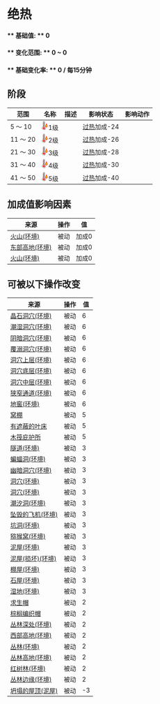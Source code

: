 # 绝热  
>   
  
#### ** 基础值: ** 0   
#### ** 变化范围: ** 0 ~ 0  
#### ** 基础变化率: ** 0 / 每15分钟  
## 阶段  
范围  |  名称  |  描述  |  影响状态  |  影响动作  
----  |  ----  |  ----  |  ----  |  ----  
5 ～ 10  |  <img decoding="async" src="Sprite/Hot.png" href="a.md" style="max-width:20px;max-height:20px;">1级  |    |  [过热](Hyperthermia.md)加成-24  |    
11 ～ 20  |  <img decoding="async" src="Sprite/Hot.png" href="a.md" style="max-width:20px;max-height:20px;">2级  |    |  [过热](Hyperthermia.md)加成-26  |    
21 ～ 30  |  <img decoding="async" src="Sprite/Hot.png" href="a.md" style="max-width:20px;max-height:20px;">3级  |    |  [过热](Hyperthermia.md)加成-28  |    
31 ～ 40  |  <img decoding="async" src="Sprite/Hot.png" href="a.md" style="max-width:20px;max-height:20px;">4级  |    |  [过热](Hyperthermia.md)加成-30  |    
41 ～ 50  |  <img decoding="async" src="Sprite/Hot.png" href="a.md" style="max-width:20px;max-height:20px;">5级  |    |  [过热](Hyperthermia.md)加成-40  |    
## 加成值影响因素  
来源  |  操作  |  值  
----  |  ----  |  ----  
[火山(环境)](Env_AcidLake.md)  |  被动  |  加成0  
[东部高地(环境)](Env_HighlandsEastern.md)  |  被动  |  加成0  
[火山(环境)](Env_Volcano.md)  |  被动  |  加成0  
## 可被以下操作改变  
来源  |  操作  |  值  
----  |  ----  |  ----  
[晶石洞穴(环境)](Env_CrystalChamber.md)  |  被动  |  6  
[潮湿洞穴(环境)](Env_DampChamber.md)  |  被动  |  6  
[阴暗洞穴(环境)](Env_DarkChamber.md)  |  被动  |  6  
[覆溺洞穴(环境)](Env_FloodedChamber.md)  |  被动  |  6  
[洞穴上层(环境)](Env_HighChamber.md)  |  被动  |  6  
[洞穴底层(环境)](Env_LowChamber.md)  |  被动  |  6  
[洞穴中层(环境)](Env_MidChamber.md)  |  被动  |  6  
[狭窄通道(环境)](Env_NarrowTunnel.md)  |  被动  |  6  
[地窖(环境)](Env_Cellar.md)  |  被动  |  6  
[窝棚](Shelter.md)  |  被动  |  5  
[有遮蔽的叶床](ShelteredLeafBed.md)  |  被动  |  5  
[木筏庇护所](RaftShelter.md)  |  被动  |  5  
[隧道(环境)](Env_Tunnel.md)  |  被动  |  3  
[蝙蝠洞(环境)](Env_CaveBats.md)  |  被动  |  3  
[幽暗洞穴(环境)](Env_CaveDark.md)  |  被动  |  3  
[洞穴(环境)](Env_CaveGrasslands.md)  |  被动  |  3  
[洞穴(环境)](Env_CaveSea.md)  |  被动  |  3  
[潮汐洞(环境)](Env_CaveTidal.md)  |  被动  |  3  
[坠毁的飞机(环境)](Env_CrashedPlane.md)  |  被动  |  3  
[坑洞(环境)](Env_HighlandHole.md)  |  被动  |  3  
[猕猴窝(环境)](Env_MacaqueDen.md)  |  被动  |  3  
[泥屋(环境)](Env_MudHut.md)  |  被动  |  3  
[泥屋(损坏)(环境)](Env_MudHutRuins.md)  |  被动  |  3  
[棚屋(环境)](Env_Shed.md)  |  被动  |  3  
[石屋(环境)](Env_StoneHut.md)  |  被动  |  3  
[湿地(环境)](Env_Wetlands.md)  |  被动  |  3  
[求生帽](HatSurvival.md)  |  被动  |  2  
[棕榈编织帽](HatWoven.md)  |  被动  |  2  
[丛林深处(环境)](Env_DeepJungle.md)  |  被动  |  2  
[西部高地(环境)](Env_HighlandsWestern.md)  |  被动  |  2  
[丛林(环境)](Env_Jungle.md)  |  被动  |  2  
[丛林高地(环境)](Env_JungleHighlands.md)  |  被动  |  2  
[红树林(环境)](Env_Mangroves.md)  |  被动  |  2  
[丛林边缘(环境)](Env_Outskirts.md)  |  被动  |  2  
[坍塌的屋顶(泥屋)](Dmg_RoofCollapsed.md)  |  被动  |  -3  
